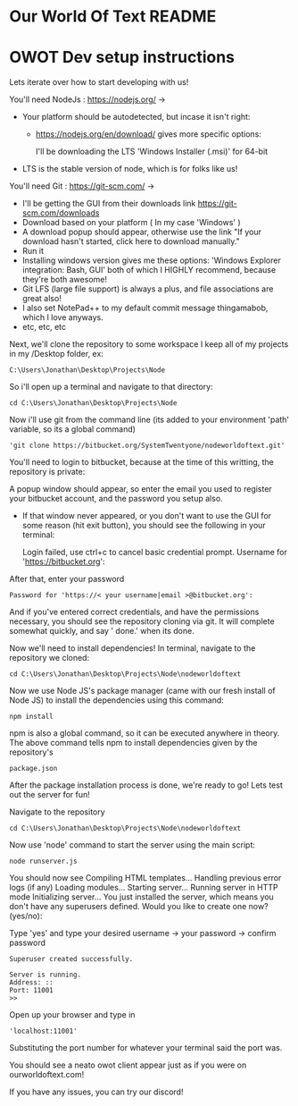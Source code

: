 # Our World Of Text README #

# OWOT Dev setup instructions


Lets iterate over how to start developing with us!

You'll need NodeJs : https://nodejs.org/ ->

 - Your platform should be autodetected, but incase it isn't right:
 
   - https://nodejs.org/en/download/ gives more specific options:
   
     I'll be downloading the LTS 'Windows Installer (.msi)' for 64-bit
     
 - LTS is the stable version of node, which is for folks like us!

You'll need Git : https://git-scm.com/ ->

 - I'll be getting the GUI from their downloads link https://git-scm.com/downloads
 - Download based on your platform ( In my case 'Windows' )
 - A download popup should appear, otherwise use the link "If your download hasn't started, click here to download manually."
 - Run it
 - Installing windows version gives me these options:
    'Windows Explorer integration: Bash, GUI'
    both of which I HIGHLY recommend, because they're both awesome!
 - Git LFS (large file support) is always a plus, and file associations are great also!
 - I also set NotePad++ to my default commit message thingamabob, which I love anyways.
 - etc, etc, etc
    
Next, we'll clone the repository to some workspace
I keep all of my projects in my /Desktop folder, ex:
    
    C:\Users\Jonathan\Desktop\Projects\Node
    
So i'll open up a terminal and navigate to that directory:
    
    cd C:\Users\Jonathan\Desktop\Projects\Node
    
Now i'll use git from the command line (its added to your environment 'path' variable, so its a global command)
    
    'git clone https://bitbucket.org/SystemTwentyone/nodeworldoftext.git'
    
You'll need to login to bitbucket, because at the time of this writting, the repository is private:

A popup window should appear, so enter the email you used to register your bitbucket
account, and the password you setup also.

- If that window never appeared, or you don't want to use the GUI for some reason (hit exit button), you should see the following in your terminal:
    
    Login failed, use ctrl+c to cancel basic credential prompt.
    Username for 'https://bitbucket.org':
    
After that, enter your password
    
    Password for 'https://< your username|email >@bitbucket.org':
    
And if you've entered correct credentials, and have the permissions necessary,
you should see the repository cloning via git.
It will complete somewhat quickly, and say ' done.' when its done.

Now we'll need to install dependencies!
In terminal, navigate to the repository we cloned:
    
    cd C:\Users\Jonathan\Desktop\Projects\Node\nodeworldoftext
    
Now we use Node JS's package manager (came with our fresh install of Node JS)
to install the dependencies using this command:
    
    npm install
    
npm is also a global command, so it can be executed anywhere in theory.
The above command tells npm to install dependencies given by the repository's
    
    package.json
    
After the package installation process is done, we're ready to go!
Lets test out the server for fun!

Navigate to the repository
    
    cd C:\Users\Jonathan\Desktop\Projects\Node\nodeworldoftext
    
Now use 'node' command to start the server using the main script:
    
    node runserver.js
    
You should now see
    Compiling HTML templates...
    Handling previous error logs (if any)
    Loading modules...
    Starting server...
    Running server in HTTP mode
    Initializing server...
    You just installed the server,
    which means you don't have any superusers defined.
    Would you like to create one now? (yes/no):
    
Type 'yes' and type your desired username -> your password -> confirm password

    Superuser created successfully.
    
    Server is running.
    Address: ::
    Port: 11001
    >>
    
Open up your browser and type in
	
	'localhost:11001'
    
Substituting the port number for whatever your terminal said the port was.

You should see a neato owot client appear just as if you were on ourworldoftext.com!

If you have any issues, you can try our discord!